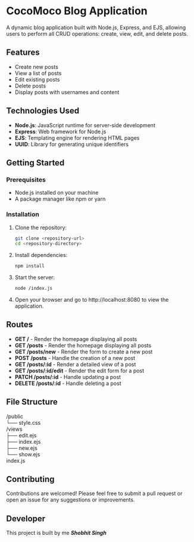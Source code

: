 
# CocoMoco Blog Application
A dynamic blog application built with Node.js, Express, and EJS, allowing users to perform all CRUD operations: create, view, edit, and delete posts.

## Features

- Create new posts
- View a list of posts
- Edit existing posts
- Delete posts
- Display posts with usernames and content

## Technologies Used

- **Node.js**: JavaScript runtime for server-side development
- **Express**: Web framework for Node.js
- **EJS**: Templating engine for rendering HTML pages
- **UUID**: Library for generating unique identifiers

## Getting Started

### Prerequisites

- Node.js installed on your machine
- A package manager like npm or yarn

### Installation

1. Clone the repository:

   ```bash
   git clone <repository-url>
   cd <repository-directory>
   
2. Install dependencies:

   ```bash
   npm install
   
3. Start the server:

   ```bash
   node /index.js

4. Open your browser and go to http://localhost:8080 to view the application.

## Routes

- **GET /** - Render the homepage displaying all posts
- **GET /posts** - Render the homepage displaying all posts
- **GET /posts/new** - Render the form to create a new post
- **POST /posts** - Handle the creation of a new post
- **GET /posts/:id** - Render a detailed view of a post
- **GET /posts/:id/edit** - Render the edit form for a post
- **PATCH /posts/:id** - Handle updating a post
- **DELETE /posts/:id** - Handle deleting a post

## File Structure
/public <br>
└── style.css <br>
/views <br>
  ├── edit.ejs <br>
  ├── index.ejs <br>
  ├── new.ejs <br>
  └── show.ejs <br>
index.js

## Contributing
Contributions are welcomed! Please feel free to submit a pull request or open an issue for any suggestions or improvements.

## Developer
This project is built by me ***Shobhit Singh***
